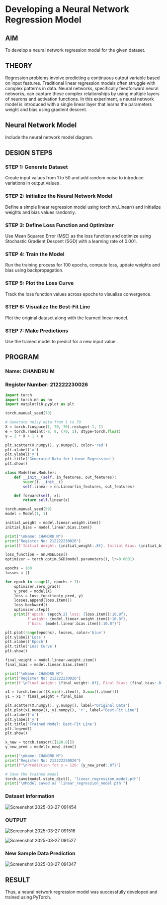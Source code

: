 # Developing a Neural Network Regression Model

## AIM
To develop a neural network regression model for the given dataset.

## THEORY
Regression problems involve predicting a continuous output variable based on input features. Traditional linear regression models often struggle with complex patterns in data. Neural networks, specifically feedforward neural networks, can capture these complex relationships by using multiple layers of neurons and activation functions. In this experiment, a neural network model is introduced with a single linear layer that learns the parameters weight and bias using gradient descent.

## Neural Network Model
Include the neural network model diagram.

## DESIGN STEPS
### STEP 1: Generate Dataset

Create input values  from 1 to 50 and add random noise to introduce variations in output values .

### STEP 2: Initialize the Neural Network Model

Define a simple linear regression model using torch.nn.Linear() and initialize weights and bias values randomly.

### STEP 3: Define Loss Function and Optimizer

Use Mean Squared Error (MSE) as the loss function and optimize using Stochastic Gradient Descent (SGD) with a learning rate of 0.001.

### STEP 4: Train the Model

Run the training process for 100 epochs, compute loss, update weights and bias using backpropagation.

### STEP 5: Plot the Loss Curve

Track the loss function values across epochs to visualize convergence.

### STEP 6: Visualize the Best-Fit Line

Plot the original dataset along with the learned linear model.

### STEP 7: Make Predictions

Use the trained model to predict  for a new input value .

## PROGRAM

### Name: CHANDRU M

### Register Number: 212222230026

```python
import torch
import torch.nn as nn
import matplotlib.pyplot as plt

torch.manual_seed(70)

# Generate noisy data from 1 to 70
X = torch.linspace(1, 70, 70).reshape(-1, 1)
e = torch.randint(-8, 9, (70, 1), dtype=torch.float)
y = 2 * X + 1 + e

plt.scatter(X.numpy(), y.numpy(), color='red')
plt.xlabel('x')
plt.ylabel('y')
plt.title('Generated Data for Linear Regression')
plt.show()

class Model(nn.Module):
    def __init__(self, in_features, out_features):
        super().__init__()
        self.linear = nn.Linear(in_features, out_features)

    def forward(self, x):
        return self.linear(x)

torch.manual_seed(59)
model = Model(1, 1)

initial_weight = model.linear.weight.item()
initial_bias = model.linear.bias.item()

print("\nName: CHANDRU M")
print("Register No: 212222230026")
print(f'Initial Weight: {initial_weight:.8f}, Initial Bias: {initial_bias:.8f}\n')

loss_function = nn.MSELoss()
optimizer = torch.optim.SGD(model.parameters(), lr=0.0001)

epochs = 100
losses = []

for epoch in range(1, epochs + 1):
    optimizer.zero_grad()
    y_pred = model(X)
    loss = loss_function(y_pred, y)
    losses.append(loss.item())
    loss.backward()
    optimizer.step()
    print(f'epoch: {epoch:2} loss: {loss.item():10.8f}, '
          f'weight: {model.linear.weight.item():10.8f}, '
          f'bias: {model.linear.bias.item():10.8f}')

plt.plot(range(epochs), losses, color='blue')
plt.ylabel('Loss')
plt.xlabel('Epoch')
plt.title('Loss Curve')
plt.show()

final_weight = model.linear.weight.item()
final_bias = model.linear.bias.item()

print("\nName: CHANDRU M")
print("Register No: 212222230026")
print(f'\nFinal Weight: {final_weight:.8f}, Final Bias: {final_bias:.8f}')

x1 = torch.tensor([X.min().item(), X.max().item()])
y1 = x1 * final_weight + final_bias

plt.scatter(X.numpy(), y.numpy(), label="Original Data")
plt.plot(x1.numpy(), y1.numpy(), 'r', label="Best-Fit Line")
plt.xlabel('x')
plt.ylabel('y')
plt.title('Trained Model: Best-Fit Line')
plt.legend()
plt.show()

x_new = torch.tensor([[120.0]])
y_new_pred = model(x_new).item()

print("\nName: CHANDRU M")
print("Register No: 212222230026")
print(f"\nPrediction for x = 120: {y_new_pred:.8f}")

# Save the trained model
torch.save(model.state_dict(), 'linear_regression_model.pth')
print("\nModel saved as 'linear_regression_model.pth'")


```

### Dataset Information

![Screenshot 2025-03-27 091454](https://github.com/user-attachments/assets/7ed26f25-d137-450b-8b9f-0a1efa270694)

### OUTPUT

![Screenshot 2025-03-27 091516](https://github.com/user-attachments/assets/5ef4dd3b-8248-4bdf-9424-a5ec2a1d8ade)

![Screenshot 2025-03-27 091527](https://github.com/user-attachments/assets/7576aabe-fd8e-44b4-b2c1-8f743f196e96)

### New Sample Data Prediction

![Screenshot 2025-03-27 091347](https://github.com/user-attachments/assets/2cf7a975-5823-444e-8f5c-ab6bae30494e)

## RESULT
Thus, a neural network regression model was successfully developed and trained using PyTorch.
